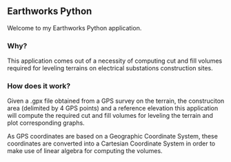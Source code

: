 ## Earthworks Python

Welcome to my Earthworks Python application.

### Why?
This application comes out of a necessity of computing cut and fill volumes required for leveling terrains on electrical substations construction sites.

### How does it work?
Given a .gpx file obtained from a GPS survey on the terrain, the construciton area (delimited by 4 GPS points) and a reference elevation this application will compute the required cut and fill volumes for leveling the terrain and plot corresponding graphs.

As GPS coordinates are based on a Geographic Coordinate System, these coordinates are converted into a Cartesian Coordinate System in order to make use of linear algebra for computing the volumes.
